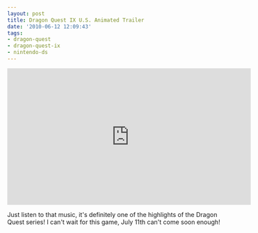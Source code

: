 ```yaml
---
layout: post
title: Dragon Quest IX U.S. Animated Trailer
date: '2010-06-12 12:09:43'
tags:
- dragon-quest
- dragon-quest-ix
- nintendo-ds
---
```


<iframe width="560" height="315" src="https://www.youtube-nocookie.com/embed/tBEjA70j2IU?rel=0" frameborder="0" allowfullscreen></iframe>

Just listen to that music, it's definitely one of the highlights of the Dragon Quest series! I can't wait for this game, July 11th can't come soon enough!